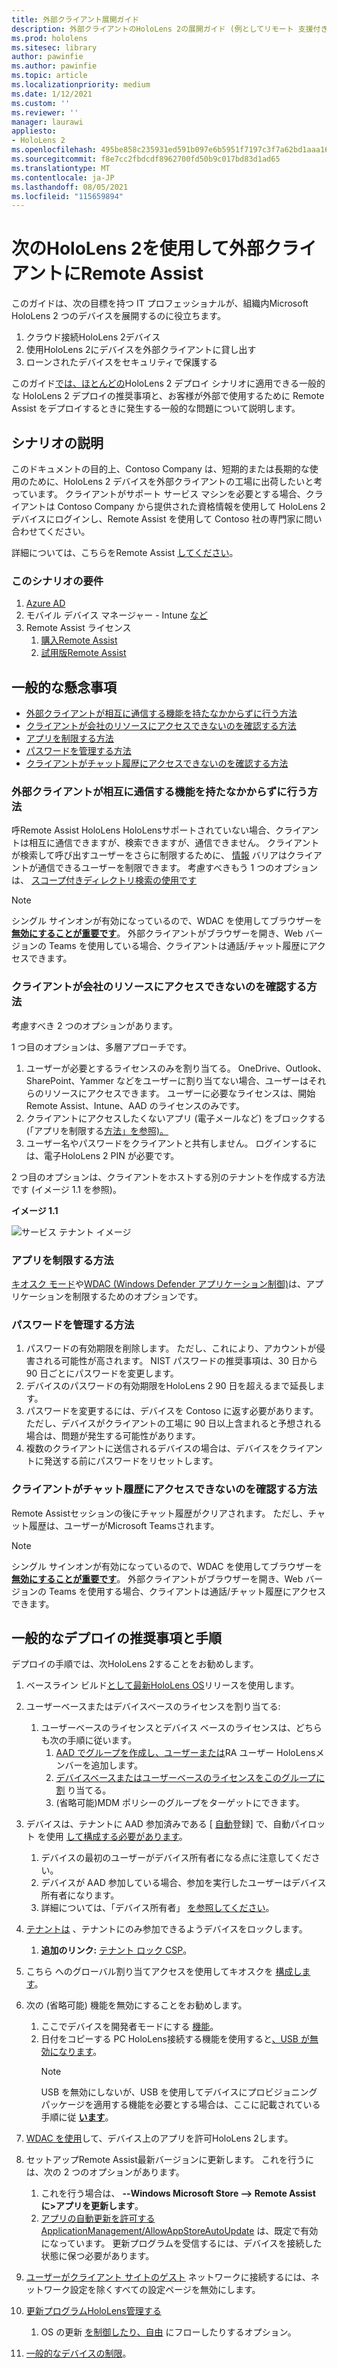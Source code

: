 ```yaml
---
title: 外部クライアント展開ガイド
description: 外部クライアントのHoloLens 2の展開ガイド (例としてリモート 支援付き)
ms.prod: hololens
ms.sitesec: library
author: pawinfie
ms.author: pawinfie
ms.topic: article
ms.localizationpriority: medium
ms.date: 1/12/2021
ms.custom: ''
ms.reviewer: ''
manager: laurawi
appliesto:
- HoloLens 2
ms.openlocfilehash: 495be858c235931ed591b097e6b5951f7197c3f7a62bd1aaa16bea65a4e3885f
ms.sourcegitcommit: f8e7cc2fbdcdf8962700fd50b9c017bd83d1ad65
ms.translationtype: MT
ms.contentlocale: ja-JP
ms.lasthandoff: 08/05/2021
ms.locfileid: "115659894"
---
```

# <a name="deploying-hololens-2-to-external-clients-with-remote-assist"></a>次のHoloLens 2を使用して外部クライアントにRemote Assist

このガイドは、次の目標を持つ IT プロフェッショナルが、組織内Microsoft HoloLens 2 つのデバイスを展開するのに役立ちます。

1. クラウド接続HoloLens 2デバイス
1. 使用HoloLens 2にデバイスを外部クライアントに貸し出す
1. ローンされたデバイスをセキュリティで保護する

このガイド[では、ほとんどの](#general-deployment-recommendations-and-instructions)HoloLens 2 デプロイ シナリオに適用できる一般的な HoloLens 2 デプロイの推奨事項と、[](#common-concerns)お客様が外部で使用するために Remote Assist をデプロイするときに発生する一般的な問題について説明します。

## <a name="scenario-description"></a>シナリオの説明

このドキュメントの目的上、Contoso Company は、短期的または長期的な使用のために、HoloLens 2 デバイスを外部クライアントの工場に出荷したいと考っています。 クライアントがサポート サービス マシンを必要とする場合、クライアントは Contoso Company から提供された資格情報を使用して HoloLens 2 デバイスにログインし、Remote Assist を使用して Contoso 社の専門家に問い合わせてください。

詳細については、こちらをRemote Assist [してください](/hololens/hololens2-cloud-connected-overview#learn-about-remote-assist)。

### <a name="requirements-for-this-scenario"></a>このシナリオの要件

1. [Azure AD](/azure/active-directory/fundamentals/active-directory-whatis)
1. モバイル デバイス マネージャー - Intune [など](/mem/intune/fundamentals/free-trial-sign-up)
1. Remote Assist ライセンス
    1. [購入Remote Assist](/dynamics365/mixed-reality/remote-assist/buy-remote-assist)
    1. [試用版Remote Assist](/dynamics365/mixed-reality/remote-assist/try-remote-assist)

## <a name="common-concerns"></a>一般的な懸念事項

- [外部クライアントが相互に通信する機能を持たなかからずに行う方法](#how-to-ensure-that-external-clients-do-not-have-the-ability-to-communicate-with-one-another)
- [クライアントが会社のリソースにアクセスできないのを確認する方法](#how-to-ensure-that-clients-do-not-have-access-to-company-resources)
- [アプリを制限する方法](#how-to-restrict-apps)
- [パスワードを管理する方法](#how-to-manage-passwords)
- [クライアントがチャット履歴にアクセスできないのを確認する方法](#how-to-ensure-that-clients-do-not-have-access-to-chat-history)

### <a name="how-to-ensure-that-external-clients-do-not-have-the-ability-to-communicate-with-one-another"></a>外部クライアントが相互に通信する機能を持たなかからずに行う方法

呼Remote Assist HoloLens HoloLensサポートされていない場合、クライアントは相互に通信できますが、検索できますが、通信できません。 クライアントが検索して呼び出すユーザーをさらに制限するために、  [情報](/microsoft-365/compliance/information-barriers) バリアはクライアントが通信できるユーザーを制限できます。 考慮すべきもう 1 つのオプションは、 [スコープ付きディレクトリ検索の使用です](/MicrosoftTeams/teams-scoped-directory-search)

 > [!NOTE]
> シングル サインオンが有効になっているので、WDAC を使用してブラウザーを [**無効にすることが重要です**](/hololens/windows-defender-application-control-wdac)。 外部クライアントがブラウザーを開き、Web バージョンの Teams を使用している場合、クライアントは通話/チャット履歴にアクセスできます。

### <a name="how-to-ensure-that-clients-do-not-have-access-to-company-resources"></a>クライアントが会社のリソースにアクセスできないのを確認する方法

考慮すべき 2 つのオプションがあります。

1 つ目のオプションは、多層アプローチです。

1. ユーザーが必要とするライセンスのみを割り当てる。 OneDrive、Outlook、SharePoint、Yammer などをユーザーに割り当てない場合、ユーザーはそれらのリソースにアクセスできます。 ユーザーに必要なライセンスは、開始Remote Assist、Intune、AAD のライセンスのみです。
1. クライアントにアクセスしたくないアプリ (電子メールなど) をブロックする (「アプリを制限する[方法」を参照)。](#how-to-restrict-apps)
1. ユーザー名やパスワードをクライアントと共有しません。 ログインするには、電子HoloLens 2 PIN が必要です。

2 つ目のオプションは、クライアントをホストする別のテナントを作成する方法です (イメージ 1.1 を参照)。

**イメージ 1.1**

![サービス テナント イメージ](./images/hololens-service-tenant-image.png)

### <a name="how-to-restrict-apps"></a>アプリを制限する方法

[キオスク モード](/hololens/hololens-kiosk)や[WDAC (Windows Defender アプリケーション制御)](/hololens/windows-defender-application-control-wdac)は、アプリケーションを制限するためのオプションです。

### <a name="how-to-manage-passwords"></a>パスワードを管理する方法

1. パスワードの有効期限を削除します。 ただし、これにより、アカウントが侵害される可能性が高されます。 NIST パスワードの推奨事項は、30 日から 90 日ごとにパスワードを変更します。
1. デバイスのパスワードの有効期限をHoloLens 2 90 日を超えるまで延長します。
1. パスワードを変更するには、デバイスを Contoso に返す必要があります。 ただし、デバイスがクライアントの工場に 90 日以上含まれると予想される場合は、問題が発生する可能性があります。  
1. 複数のクライアントに送信されるデバイスの場合は、デバイスをクライアントに発送する前にパスワードをリセットします。

### <a name="how-to-ensure-that-clients-do-not-have-access-to-chat-history"></a>クライアントがチャット履歴にアクセスできないのを確認する方法

Remote Assistセッションの後にチャット履歴がクリアされます。 ただし、チャット履歴は、ユーザーがMicrosoft Teamsされます。

> [!NOTE]
> シングル サインオンが有効になっているので、WDAC を使用してブラウザーを [**無効にすることが重要です**](/hololens/windows-defender-application-control-wdac)。 外部クライアントがブラウザーを開き、Web バージョンの Teams を使用する場合、クライアントは通話/チャット履歴にアクセスできます。

## <a name="general-deployment-recommendations-and-instructions"></a>一般的なデプロイの推奨事項と手順

デプロイの手順では、次HoloLens 2することをお勧めします。

1. ベースライン ビルド[として最新HoloLens OS](https://aka.ms/hololens2download)リリースを使用します。
1. ユーザーベースまたはデバイスベースのライセンスを割り当てる:
    1. ユーザーベースのライセンスとデバイス ベースのライセンスは、どちらも次の手順に従います。
        1. [AAD でグループを作成し、ユーザーまたは](/azure/active-directory/fundamentals/active-directory-groups-create-azure-portal#create-a-basic-group-and-add-members)RA ユーザー HoloLensメンバーを追加します。
        1. [デバイスベースまたはユーザーベースのライセンスをこのグループに割](/azure/active-directory/enterprise-users/licensing-groups-assign#:~:text=In%20this%20article%201%20Assign%20the%20required%20licenses,3%20Check%20for%20license%20problems%20and%20resolve%20them) り当てる。
        1. (省略可能)MDM ポリシーのグループをターゲットにできます。

1. デバイスは、テナントに AAD 参加済みである [ [自動](/hololens/hololens-enroll-mdm#auto-enrollment-in-mdm)登録] で、自動パイロット を使用 [して構成する必要があります](/hololens/hololens2-autopilot)。
    1. デバイスの最初のユーザーがデバイス所有者になる点に注意してください。
    1. デバイスが AAD 参加している場合、参加を実行したユーザーはデバイス所有者になります。
    1. 詳細については、「デバイス所有者」 [を参照してください](/hololens/security-adminless-os#device-owner)。
1. [テナントは](/hololens/hololens-release-notes#tenantlockdown-csp-and-autopilot) 、テナントにのみ参加できるようデバイスをロックします。
    1. **追加のリンク:** [テナント ロック CSP](/windows/client-management/mdm/tenantlockdown-csp)。
1. こちら へのグローバル割り当てアクセスを使用してキオスクを [構成します](/hololens/hololens-global-assigned-access-kiosk)。
1. 次の (省略可能) 機能を無効にすることをお勧めします。
    1. ここでデバイスを開発者モードにする [機能](/windows/client-management/mdm/policy-csp-applicationmanagement#applicationmanagement-allowdeveloperunlock)。
    1. 日付をコピーする PC HoloLens接続する機能を使用すると[、USB が無効になります](/windows/client-management/mdm/policy-csp-connectivity#connectivity-allowusbconnection)。
       > [!NOTE]
        > USB を無効にしないが、USB を使用してデバイスにプロビジョニング パッケージを適用する機能を必要とする場合は、ここに記載されている手順に従 [**います**](/windows/client-management/mdm/policy-csp-security#security-allowaddprovisioningpackage)。

1. [WDAC を使用](/hololens/windows-defender-application-control-wdac)して、デバイス上のアプリを許可HoloLens 2します。
1. セットアップRemote Assist最新バージョンに更新します。 これを行うには、次の 2 つのオプションがあります。
    1. これを行う場合は、 **--Windows Microsoft Store --> Remote Assist に>アプリを更新します**。
    1. [アプリの自動更新を許可する ApplicationManagement/AllowAppStoreAutoUpdate](/windows/client-management/mdm/policy-csp-applicationmanagement#applicationmanagement-allowappstoreautoupdate) は、既定で有効になっています。 更新プログラムを受信するには、デバイスを接続した状態に保つ必要があります。
1. [ユーザーがクライアント サイトのゲスト](/hololens/settings-uri-list) ネットワークに接続するには、ネットワーク設定を除くすべての設定ページを無効にします。
1. [更新プログラムHoloLens管理する](/hololens/hololens-updates)
    1. OS の更新 [を制御したり、自由](/mem/intune/protect/windows-update-for-business-configure#create-and-assign-update-rings) にフローしたりするオプション。
1. [一般的なデバイスの制限](/hololens/hololens-common-device-restrictions)。
